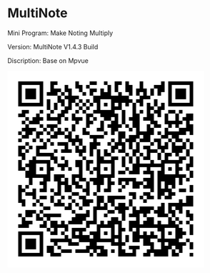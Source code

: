 # MultiNote
Mini Program: Make Noting Multiply

Version: MultiNote V1.4.3 Build

Discription: Base on Mpvue

![](https://github.com/iClassic-Live/MultiNote-V/blob/master/static/images/MultiNote%20Trail%20Version.jpg?raw=true)